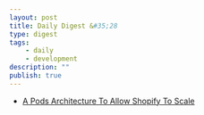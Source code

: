 ```yaml
---
layout: post
title: Daily Digest &#35;28
type: digest
tags: 
    - daily
    - development
description: ""
publish: true
---
```


- [A Pods Architecture To Allow Shopify To Scale](https://shopifyengineering.myshopify.com/blogs/engineering/a-pods-architecture-to-allow-shopify-to-scale)